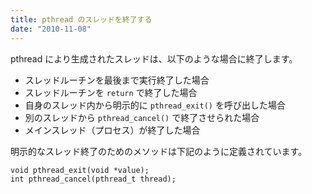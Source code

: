 ```yaml
---
title: pthread のスレッドを終了する
date: "2010-11-08"
---
```


pthread により生成されたスレッドは、以下のような場合に終了します。

- スレッドルーチンを最後まで実行終了した場合
- スレッドルーチンを `return` で終了した場合
- 自身のスレッド内から明示的に `pthread_exit()` を呼び出した場合
- 別のスレッドから `pthread_cancel()` で終了させられた場合
- メインスレッド（プロセス）が終了した場合

明示的なスレッド終了のためのメソッドは下記のように定義されています。

~~~
void pthread_exit(void *value);
int pthread_cancel(pthread_t thread);
~~~

